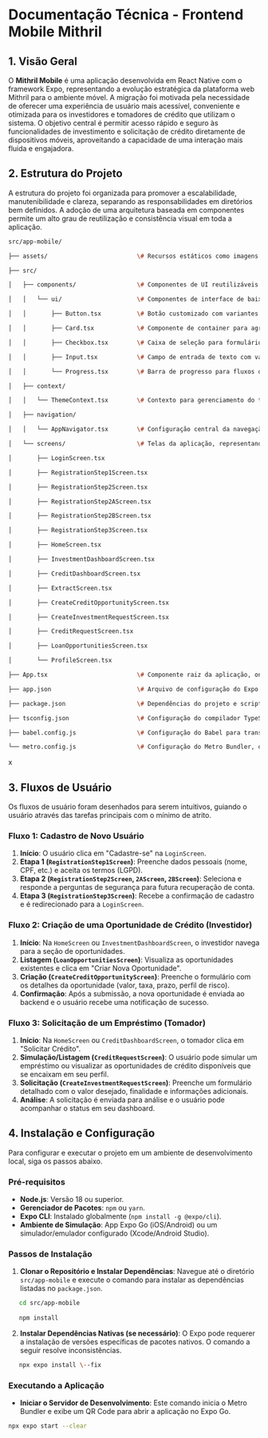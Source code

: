 # Documentação Técnica \- Frontend Mobile Mithril

## 1\. Visão Geral

O **Mithril Mobile** é uma aplicação desenvolvida em React Native com o framework Expo, representando a evolução estratégica da plataforma web Mithril para o ambiente móvel. A migração foi motivada pela necessidade de oferecer uma experiência de usuário mais acessível, conveniente e otimizada para os investidores e tomadores de crédito que utilizam o sistema. O objetivo central é permitir acesso rápido e seguro às funcionalidades de investimento e solicitação de crédito diretamente de dispositivos móveis, aproveitando a capacidade de uma interação mais fluida e engajadora.

## 2\. Estrutura do Projeto

A estrutura do projeto foi organizada para promover a escalabilidade, manutenibilidade e clareza, separando as responsabilidades em diretórios bem definidos. A adoção de uma arquitetura baseada em componentes permite um alto grau de reutilização e consistência visual em toda a aplicação.

``` bash
src/app-mobile/

├── assets/                         \# Recursos estáticos como imagens e fontes

├── src/

│   ├── components/                 \# Componentes de UI reutilizáveis e globais

│   │   └── ui/                     \# Componentes de interface de baixo nível (folhas da árvore)

│   │       ├── Button.tsx          \# Botão customizado com variantes de estilo

│   │       ├── Card.tsx            \# Componente de container para agrupar informações

│   │       ├── Checkbox.tsx        \# Caixa de seleção para formulários

│   │       ├── Input.tsx           \# Campo de entrada de texto com validação

│   │       └── Progress.tsx        \# Barra de progresso para fluxos de múltiplas etapas

│   ├── context/

│   │   └── ThemeContext.tsx        \# Contexto para gerenciamento do tema (cores, espaçamentos, tipografia)

│   ├── navigation/

│   │   └── AppNavigator.tsx        \# Configuração central da navegação (Stack e Tab Navigator)

│   └── screens/                    \# Telas da aplicação, representando cada rota

│       ├── LoginScreen.tsx

│       ├── RegistrationStep1Screen.tsx

│       ├── RegistrationStep2Screen.tsx

│       ├── RegistrationStep2AScreen.tsx

│       ├── RegistrationStep2BScreen.tsx

│       ├── RegistrationStep3Screen.tsx

│       ├── HomeScreen.tsx

│       ├── InvestmentDashboardScreen.tsx

│       ├── CreditDashboardScreen.tsx

│       ├── ExtractScreen.tsx

│       ├── CreateCreditOpportunityScreen.tsx

│       ├── CreateInvestmentRequestScreen.tsx

│       ├── CreditRequestScreen.tsx

│       ├── LoanOpportunitiesScreen.tsx

│       └── ProfileScreen.tsx

├── App.tsx                         \# Componente raiz da aplicação, onde os providers são inicializados

├── app.json                        \# Arquivo de configuração do Expo (nome, ícone, splash screen, etc.)

├── package.json                    \# Dependências do projeto e scripts de execução

├── tsconfig.json                   \# Configuração do compilador TypeScript

├── babel.config.js                 \# Configuração do Babel para transpilação de código

└── metro.config.js                 \# Configuração do Metro Bundler, o bundler para React Native

```
x
## 3\. Fluxos de Usuário

Os fluxos de usuário foram desenhados para serem intuitivos, guiando o usuário através das tarefas principais com o mínimo de atrito.

### Fluxo 1: Cadastro de Novo Usuário

1. **Início**: O usuário clica em "Cadastre-se" na `LoginScreen`.  
2. **Etapa 1 (`RegistrationStep1Screen`)**: Preenche dados pessoais (nome, CPF, etc.) e aceita os termos (LGPD).  
3. **Etapa 2 (`RegistrationStep2Screen`, `2AScreen`, `2BScreen`)**: Seleciona e responde a perguntas de segurança para futura recuperação de conta.  
4. **Etapa 3 (`RegistrationStep3Screen`)**: Recebe a confirmação de cadastro e é redirecionado para a `LoginScreen`.

### Fluxo 2: Criação de uma Oportunidade de Crédito (Investidor)

1. **Início**: Na `HomeScreen` ou `InvestmentDashboardScreen`, o investidor navega para a seção de oportunidades.  
2. **Listagem (`LoanOpportunitiesScreen`)**: Visualiza as oportunidades existentes e clica em "Criar Nova Oportunidade".  
3. **Criação (`CreateCreditOpportunityScreen`)**: Preenche o formulário com os detalhes da oportunidade (valor, taxa, prazo, perfil de risco).  
4. **Confirmação**: Após a submissão, a nova oportunidade é enviada ao backend e o usuário recebe uma notificação de sucesso.

### Fluxo 3: Solicitação de um Empréstimo (Tomador)

1. **Início**: Na `HomeScreen` ou `CreditDashboardScreen`, o tomador clica em "Solicitar Crédito".  
2. **Simulação/Listagem (`CreditRequestScreen`)**: O usuário pode simular um empréstimo ou visualizar as oportunidades de crédito disponíveis que se encaixam em seu perfil.  
3. **Solicitação (`CreateInvestmentRequestScreen`)**: Preenche um formulário detalhado com o valor desejado, finalidade e informações adicionais.  
4. **Análise**: A solicitação é enviada para análise e o usuário pode acompanhar o status em seu dashboard.

## 4\. Instalação e Configuração

Para configurar e executar o projeto em um ambiente de desenvolvimento local, siga os passos abaixo.

### Pré-requisitos

- **Node.js**: Versão 18 ou superior.  
- **Gerenciador de Pacotes**: `npm` ou `yarn`.  
- **Expo CLI**: Instalado globalmente (`npm install -g @expo/cli`).  
- **Ambiente de Simulação**: App Expo Go (iOS/Android) ou um simulador/emulador configurado (Xcode/Android Studio).

### Passos de Instalação

1. **Clonar o Repositório e Instalar Dependências**: Navegue até o diretório `src/app-mobile` e execute o comando para instalar as dependências listadas no `package.json`.  
```bash     
   cd src/app-mobile  
     
   npm install  
```     
2. **Instalar Dependências Nativas (se necessário)**: O Expo pode requerer a instalação de versões específicas de pacotes nativos. O comando a seguir resolve inconsistências.  
```bash     
   npx expo install \--fix  
``` 
### Executando a Aplicação

- **Iniciar o Servidor de Desenvolvimento**: Este comando inicia o Metro Bundler e exibe um QR Code para abrir a aplicação no Expo Go.  

```bash    
npx expo start --clear  
``` 